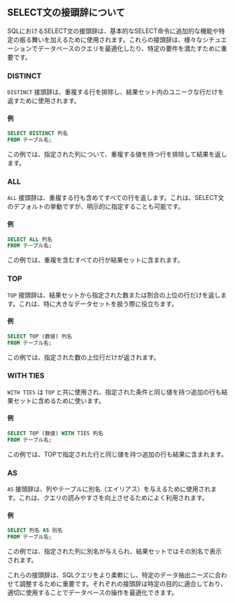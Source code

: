 ## SELECT文の接頭辞について

SQLにおけるSELECT文の接頭辞は、基本的なSELECT命令に追加的な機能や特定の振る舞いを加えるために使用されます。これらの接頭辞は、様々なシチュエーションでデータベースのクエリを最適化したり、特定の要件を満たすために重要です。

### DISTINCT
`DISTINCT` 接頭辞は、重複する行を排除し、結果セット内のユニークな行だけを返すために使用されます。

#### 例
```sql
SELECT DISTINCT 列名
FROM テーブル名;
```
この例では、指定された列について、重複する値を持つ行を排除して結果を返します。

### ALL
`ALL` 接頭辞は、重複する行も含めてすべての行を返します。これは、SELECT文のデフォルトの挙動ですが、明示的に指定することも可能です。

#### 例
```sql
SELECT ALL 列名
FROM テーブル名;
```
この例では、重複を含むすべての行が結果セットに含まれます。

### TOP
`TOP` 接頭辞は、結果セットから指定された数または割合の上位の行だけを返します。これは、特に大きなデータセットを扱う際に役立ちます。

#### 例
```sql
SELECT TOP (数値) 列名
FROM テーブル名;
```
この例では、指定された数の上位行だけが返されます。

### WITH TIES
`WITH TIES` は `TOP` と共に使用され、指定された条件と同じ値を持つ追加の行も結果セットに含めるために使います。

#### 例
```sql
SELECT TOP (数値) WITH TIES 列名
FROM テーブル名;
```
この例では、TOPで指定された行と同じ値を持つ追加の行も結果に含まれます。

### AS
`AS` 接頭辞は、列やテーブルに別名（エイリアス）を与えるために使用されます。これは、クエリの読みやすさを向上させるためによく利用されます。

#### 例
```sql
SELECT 列名 AS 別名
FROM テーブル名;
```
この例では、指定された列に別名が与えられ、結果セットではその別名で表示されます。

これらの接頭辞は、SQLクエリをより柔軟にし、特定のデータ抽出ニーズに合わせて調整するために重要です。それぞれの接頭辞は特定の目的に適合しており、適切に使用することでデータベースの操作を最適化できます。